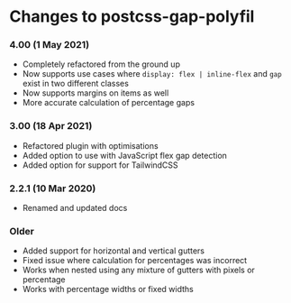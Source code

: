 # Changes to postcss-gap-polyfil

### 4.00 (1 May 2021)

- Completely refactored from the ground up
- Now supports use cases where `display: flex | inline-flex` and `gap` exist in two different classes
- Now supports margins on items as well
- More accurate calculation of percentage gaps

### 3.00 (18 Apr 2021)

- Refactored plugin with optimisations
- Added option to use with JavaScript flex gap detection
- Added option for support for TailwindCSS

### 2.2.1 (10 Mar 2020)

- Renamed and updated docs

### Older

- Added support for horizontal and vertical gutters
- Fixed issue where calculation for percentages was incorrect
- Works when nested using any mixture of gutters with pixels or percentage
- Works with percentage widths or fixed widths
